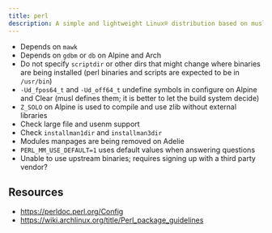 ```yaml
---
title: perl
description: A simple and lightweight Linux® distribution based on musl libc and toybox
---
```


- Depends on `mawk`
- Depends on `gdbm` or `db` on Alpine and Arch
- Do not specify `scriptdir` or other dirs that might change where binaries are being installed (perl binaries and scripts are expected to be in `/usr/bin`)
- `-Ud_fpos64_t` and `-Ud_off64_t` undefine symbols in configure on Alpine and Clear (musl defines them; it is better to let the build system decide)
- `Z_SOLO` on Alpine is used to compile and use zlib without external libraries
- Check large file and usenm support
- Check `installman1dir` and `installman3dir`
- Modules manpages are being removed on Adelie
- `PERL_MM_USE_DEFAULT=1` uses default values when answering questions
- Unable to use upstream binaries; requires signing up with a third party vendor?

## Resources
- https://perldoc.perl.org/Config
- https://wiki.archlinux.org/title/Perl_package_guidelines
